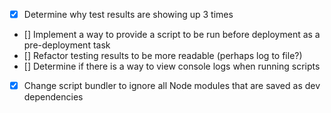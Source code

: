- [x] Determine why test results are showing up 3 times
- [] Implement a way to provide a script to be run before deployment as a pre-deployment task
- [] Refactor testing results to be more readable (perhaps log to file?)
- [] Determine if there is a way to view console logs when running scripts
- [x] Change script bundler to ignore all Node modules that are saved as dev dependencies
